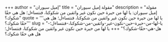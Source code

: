 +++
author = "إميل سيوران"
title = "مقولة إميل سيوران"
description = "مقولة إميل سيوران: يا لها من حيرة حين نكون غير واثقين من شكوكنا، فنتساءل؛ هل هي حقًا شكوك؟"
quote = '''يا لها من حيرة حين نكون غير واثقين من شكوكنا، فنتساءل؛ هل هي حقًا شكوك؟'''
slug = "يا-لها-من-حيرة-حين-نكون-غير-واثقين-من-شكوكنا،-فنتساءل؛-هل-هي-حقًا-شكوك؟"
+++
يا لها من حيرة حين نكون غير واثقين من شكوكنا، فنتساءل؛ هل هي حقًا شكوك؟
